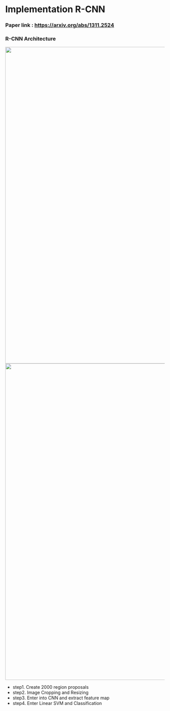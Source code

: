 # Implementation R-CNN    
### Paper link : https://arxiv.org/abs/1311.2524  
### R-CNN Architecture  
<img src = "https://production-media.paperswithcode.com/methods/new_splash-method_NaA95zW.jpg" width=1000>
<img src = "https://img1.daumcdn.net/thumb/R1280x0/?scode=mtistory2&fname=https%3A%2F%2Fk.kakaocdn.net%2Fdn%2FbdmFi2%2FbtqAQ38E2v3%2FJMXznsWZsX3YQAuTkKtpWK%2Fimg.png" width=1000>


- step1. Create 2000 region proposals 
- step2. Image Cropping and Resizing
- step3. Enter into CNN and extract feature map
- step4. Enter Linear SVM and Classification